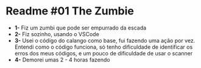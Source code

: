 # Readme #01 The Zumbie
- **1-** Fiz um zumbi que pode ser empurrado da escada
- **2-** Fiz sozinho, usando o VSCode
- **3-** Usei o código do calango como base, fui fazendo uma ação por vez. Entendi como o código funciona, só tenho dificuldade de identificar os erros dos meus códigos, e um pouco de dificuldade de usar o scanner
- **4-** Demorei umas 2 - 4 horas fazendo